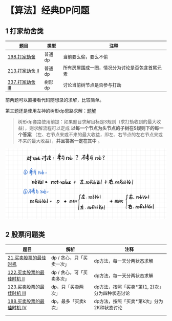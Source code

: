 # 【算法】经典DP问题

## 1 打家劫舍类

| 题目                                                         | 类型   | 注释                                           |
| ------------------------------------------------------------ | ------ | ---------------------------------------------- |
| [198.打家劫舍](https://leetcode.cn/problems/house-robber/description/) | 普通dp | 当前要么偷，要么不偷                           |
| [213.打家劫舍 II](https://leetcode.cn/problems/house-robber-ii/) | 普通dp | 所有房屋围成一圈，情况分为讨论是否包含首尾元素 |
| [337.打家劫舍 III](https://leetcode.cn/problems/house-robber-iii/) | 树形dp | 讨论当前树节点是否参与打劫                     |

前两题可以直接看代码随想录的求解，比较简单。

第三题还是使用左神的树形dp思路求解：[题解](https://leetcode.cn/problems/house-robber-iii/solutions/1437752/by-batman-ww-jv9u/?q=%E5%B7%A6&orderBy=most_relevant)

> 树形dp套路使用前提：如果题目求解目标是S规则（求打劫收到的最大收益），则求解流程可以定成 **以每一个节点为头节点的子树在S规则下的每一个答案** （左、右节点来或不来的最大收益，即左、右节点的左右节点来或不来的最大收益），**并且答案一定在其中** 。
>

![IMG_3675](./【算法】经典DP问题.assets/IMG_3675.jpg)

## 2 股票问题类

| 题目                                                         | 解析                      | 注释                                            |
| ------------------------------------------------------------ | ------------------------- | ----------------------------------------------- |
| [21.买卖股票的最佳时机](https://leetcode.cn/problems/best-time-to-buy-and-sell-stock/description/) | dp / 贪心，只「买卖一次」 | dp方法，每一天分两状态求解                      |
| [122.买卖股票的最佳时机 II](https://leetcode.cn/problems/best-time-to-buy-and-sell-stock-ii/) | dp / 贪心，可「买卖多次」 | dp方法，每一天分两状态求解                      |
| [123.买卖股票的最佳时机 III](https://leetcode.cn/problems/best-time-to-buy-and-sell-stock-iii/) | dp，只「买卖两次」        | dp方法，按照「买卖*第(1, 2)次」分为四种状态讨论 |
| [188.买卖股票的最佳时机 IV](https://leetcode.cn/problems/best-time-to-buy-and-sell-stock-iv/) | dp，最多「买卖k次」       | dp方法，按照「买卖*第k次」分为2K种状态讨论      |
|                                                              |                           |                                                 |
|                                                              |                           |                                                 |

















